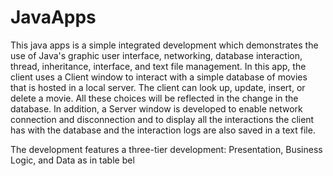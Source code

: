 # JavaApps
This java apps is a simple integrated development which demonstrates the use of Java's graphic user interface, networking, database interaction, thread, inheritance, interface, and text file management.
In this app, the client uses a Client window to interact with a simple database of movies that is hosted in a local server. The client can look up, update, insert, or delete a movie. All these choices will be reflected in the change in the database. In addition, a Server window is developed to enable network connection and disconnection and to display all the interactions the client has with the database and the interaction logs are also saved in a text file. 

The development features a three-tier development: Presentation, Business Logic, and Data as in table bel
